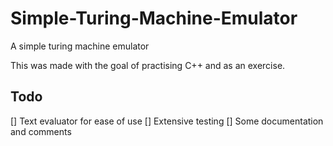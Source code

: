 # Simple-Turing-Machine-Emulator
A simple turing machine emulator

This was made with the goal of practising C++ and as an exercise.

## Todo 
[] Text evaluator for ease of use
[] Extensive testing
[] Some documentation and comments
